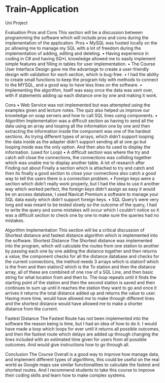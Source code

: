 # Train-Application
Uni Project

Evaluation Pros and Cons
This section will be a discussion between programming the software which will include pros and cons during the implementation of the application.
Pros
•	MySQL was hosted locally on the pc allowing me to manage my SQL with a lot of freedom during the implementation of adding, editing and deleting.
•	Having experience in coding in C# and having SQ*L knowledge allowed me to easily implement simple features and filling in tables for user implementation.
•	The Course User Interface Design gave me the advantage to create a user-friendly design with validation for each section, which is bug-free.
•	I had the ability to create small functions to keep the program tidy with methods to connect to the MYSQL, and a good way to have less lines on the software.
•	Implementing the algorithm, itself was easy once the data was sent over, with if statements adding up each distance one by one and making it work.

Cons
•	Web Service was not implemented but was attempted using the examples given and lecture notes. The quiz also helped us improve our knowledge on soap servers and how to call SQL lines using components.
•	Algorithm Implementation was a difficult section as having to send all the data using an array and looping all the information one by one and then extracting the information inside the component was one of the hardest sections. As trying different types of arrays, which didn’t support looping the data inside as the adapter didn’t support sending all at one go but looping inside was the only option. And then also its used to display the information. (used for Loop)
•	A difficult section was where the try and catch will close the connections, the connections was colliding together which was unable me to display another table. A lot of research after Finding out about Finally a section which is attached to try and catch and then its finally a good section to close your connections also catch a good way to tell the users there is a connection problem.
•	Foreign keys were a section which didn’t really work properly, but I had the idea to use it another way which worked perfect, the foreign keys didn’t assign as easy it would be on access database, I used Navicat Premium a software to manage your SQL data easily which didn’t support foreign keys.
•	SQL Query’s were very long and was meant to be tested slowly so the outcome of the query, I had to write the query and some mistakes will occur which I couldn’t notice so it was a difficult section to check one by one to make sure the queries had no mistakes.





Algorithm Implementation
This section will be a critical discussion of Shortest distance and fastest distance algorithm which is implemented into the software.
Shortest Distance 
The Shortest distance was implemented into the program, which will calculate the routes from one station to another by passing each one by one adding the distance together and then returns a value, the component checks for all the distance database and checks for the current connections, the method needs 3 arrays which is station1 which is the from and then station2 which is the To station and then the distance array, all of these are combined of one row of a SQL Line,  and then basic string for what location from and then to.
The loop repeats until it finds the starting point of the station and then the second station is saved and then continues to sum up until it reaches the station they want to go and once it arrives it returns the total distance added up and returns the value to user.
Having more time, would have allowed me to make through different lines and the shortest distance would have allowed me to make a shorter distance from the current.

Fastest Distance
The Fastest Route has not been implemented into the software the reason being is time, but I had an idea of how to do it. 
I would have made a loop which loops for ever until it returns all possible outcomes, and then the fastest route which delays are added up through changing the lines included with an estimated time given for users from all possible outcomes. And would give instructions how to go through all.

Conclusion
The Course Overall is a good way to improve how manage data, and implement different types of algorithms, this could be useful on the real world as Google maps use similar functionalities to calculate the fastest and shortest routes. And I recommend students to take this course to improve their coding skills and learn how to make complex systems.

